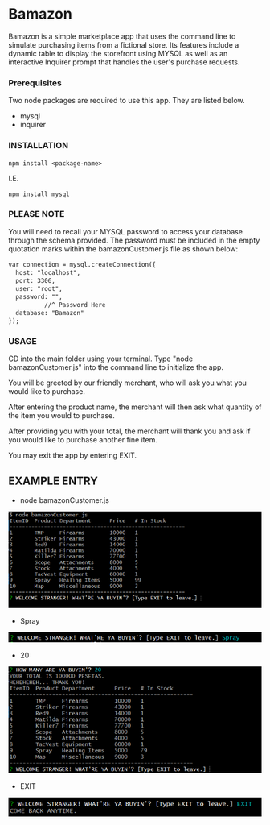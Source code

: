 # Bamazon

Bamazon is a simple marketplace app that uses the command line to simulate purchasing items from a fictional store. Its features include a dynamic table to display the storefront using MYSQL as well as an interactive Inquirer prompt that handles the user's purchase requests.

### Prerequisites

Two node packages are required to use this app. They are listed below.


* mysql
* inquirer



### INSTALLATION

```
npm install <package-name>
```

I.E.
```
npm install mysql
```
### PLEASE NOTE

You will need to recall your MYSQL password to access your database through the schema provided. The password must be included in the empty quotation marks within the bamazonCustomer.js file as shown below:

```
var connection = mysql.createConnection({
  host: "localhost",
  port: 3306,
  user: "root",
  password: "", 
          //^ Password Here
  database: "Bamazon"
});

```


### USAGE

CD into the main folder using your terminal. Type "node bamazonCustomer.js" into the command line to initialize the app.

You will be greeted by our friendly merchant, who will ask you what you would like to purchase.

After entering the product name, the merchant will then ask what quantity of the item you would to purchase.

After providing you with your total, the merchant will thank you and ask if you would like to purchase another fine item.

You may exit the app by entering EXIT.

## EXAMPLE ENTRY

* node bamazonCustomer.js

![Init](images/init.png)

* Spray

![Item](images/item.png)

* 20

![Quantity](images/quantity.png)

* EXIT 

![EXIT](images/exit.png)

